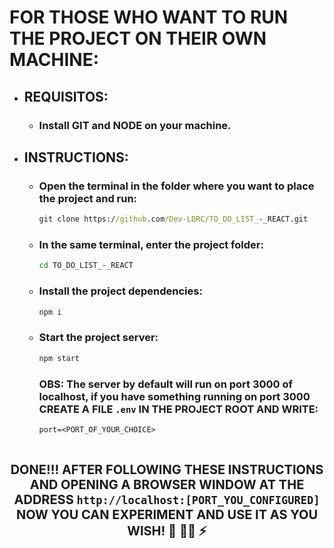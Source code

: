 # FOR THOSE WHO WANT TO RUN THE PROJECT ON THEIR OWN MACHINE:

- ## REQUISITOS:
  - ### Install GIT and NODE on your machine.

- ## INSTRUCTIONS:
  - ### Open the terminal in the folder where you want to place the project and run:<br>
    ```cmd
    git clone https://github.com/Dev-LDRC/TO_DO_LIST_-_REACT.git
    ```

  - ### In the same terminal, enter the project folder:<br>
    ```cmd
    cd TO_DO_LIST_-_REACT
    ```

  - ### Install the project dependencies:<br>
    ```cmd
    npm i
    ```
  
  - ### Start the project server:<br>
    ```cmd
    npm start
    ```

    ### OBS: The server by default will run on port 3000 of localhost, if you have something running on port 3000 CREATE A FILE `.env` IN THE PROJECT ROOT AND WRITE:

    ```env
    port=<PORT_OF_YOUR_CHOICE>
    ```

    <br/>
  
<div style="font-size: 20px; font-weight:700; text-align: center;">
  DONE!!! AFTER FOLLOWING THESE INSTRUCTIONS AND OPENING A BROWSER WINDOW AT THE ADDRESS <code>http://localhost:[PORT_YOU_CONFIGURED]</code> NOW YOU CAN EXPERIMENT AND USE IT AS YOU WISH! 🤝 👨‍💻 ⚡
</div>